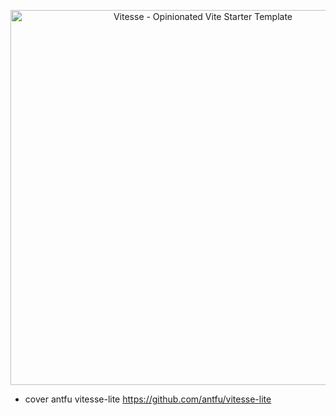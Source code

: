 <p align='center'>
  <img src='https://user-images.githubusercontent.com/11247099/111864893-a457fd00-899e-11eb-9f05-f4b88987541d.png' alt='Vitesse - Opinionated Vite Starter Template' width='600'/>
</p>

- cover antfu vitesse-lite <a href="https://github.com/antfu/vitesse-lite">https://github.com/antfu/vitesse-lite</a>
